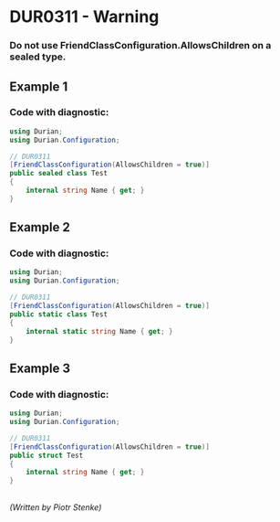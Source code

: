 # DUR0311 - Warning
### Do not use FriendClassConfiguration.AllowsChildren on a sealed type.

## Example 1

### Code with diagnostic:
```csharp
using Durian;
using Durian.Configuration;

// DUR0311
[FriendClassConfiguration(AllowsChildren = true)]
public sealed class Test
{
	internal string Name { get; }
}

```

## Example 2

### Code with diagnostic:
```csharp
using Durian;
using Durian.Configuration;

// DUR0311
[FriendClassConfiguration(AllowsChildren = true)]
public static class Test
{
	internal static string Name { get; }
}

```

## Example 3

### Code with diagnostic:
```csharp
using Durian;
using Durian.Configuration;

// DUR0311
[FriendClassConfiguration(AllowsChildren = true)]
public struct Test
{
	internal string Name { get; }
}

```

##

*\(Written by Piotr Stenke\)*
